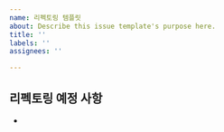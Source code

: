 ```yaml
---
name: 리펙토링 템플릿
about: Describe this issue template's purpose here.
title: ''
labels: ''
assignees: ''

---
```


## 리펙토링 예정 사항
-
